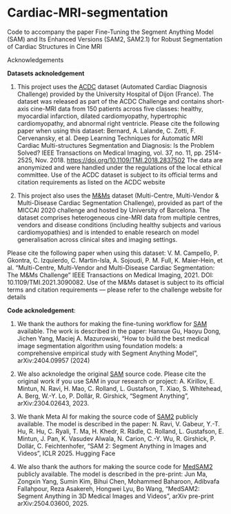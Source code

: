 # Cardiac-MRI-segmentation
Code to accompany the paper Fine-Tuning the Segment Anything Model (SAM) and Its Enhanced Versions (SAM2, SAM2.1) for Robust Segmentation of Cardiac Structures in Cine MRI


Acknowledgements

**Datasets acknoledgement**
1. This project uses the [ACDC](https://www.creatis.insa-lyon.fr/Challenge/acdc/databases.html) dataset (Automated Cardiac Diagnosis Challenge) provided by the University Hospital of Dijon (France). The dataset was released as part of the ACDC Challenge and contains short-axis cine-MRI data from 150 patients across five classes: healthy, myocardial infarction, dilated cardiomyopathy, hypertrophic cardiomyopathy, and abnormal right ventricle. Please cite the following paper when using this dataset:
   Bernard, A. Lalande, C. Zotti, F. Cervenansky, et al. Deep Learning Techniques for Automatic MRI Cardiac Multi-structures Segmentation and Diagnosis: Is the Problem Solved? IEEE Transactions on Medical Imaging, vol. 37, no. 11, pp. 2514-2525, Nov. 2018. https://doi.org/10.1109/TMI.2018.2837502
   The data are anonymized and were handled under the regulations of the local ethical committee. Use of the ACDC dataset is subject to its official terms and citation requirements as listed on the ACDC website

3. This project also uses the [M&Ms](https://www.ub.edu/mnms/) dataset (Multi-Centre, Multi-Vendor & Multi-Disease Cardiac Segmentation Challenge), provided as part of the MICCAI 2020 challenge and hosted by University of Barcelona. The dataset comprises heterogeneous cine-MRI data from multiple centres, vendors and disease conditions (including healthy subjects and various cardiomyopathies) and is intended to enable research on model generalisation across clinical sites and imaging settings. 

Please cite the following paper when using this dataset: V. M. Campello, P. Gkontra, C. Izquierdo, C. Martin-Isla, A. Sojoudi, P. M. Full, K. Maier-Hein, et al. “Multi-Centre, Multi-Vendor and Multi-Disease Cardiac Segmentation: The M&Ms Challenge” IEEE Transactions on Medical Imaging, 2021. DOI: 10.1109/TMI.2021.3090082. 
Use of the M&Ms dataset is subject to its official terms and citation requirements — please refer to the challenge website for details

**Code acknoledgement**:

1. We thank the authors for making the fine-tuning workflow for [SAM](mazurowski-lab/finetune-SAM) available.
   The work is described in the paper: Hanxue Gu, Haoyu Dong, Jichen Yang, Maciej A. Mazurowski, “How to build the best medical image segmentation algorithm using foundation models: a comprehensive empirical study with Segment Anything Model”, arXiv:2404.09957 (2024)

3. We also acknoledge the original [SAM](facebookresearch/segment-anything) source code.
   Please cite the original work if you use SAM in your research or project: A. Kirillov, E. Mintun, N. Ravi, H. Mao, C. Rolland, L. Gustafson, T. Xiao, S. Whitehead, A. Berg, W.-Y. Lo, P. Dollár, R. Girshick, “Segment Anything”, arXiv:2304.02643, 2023.

3. We thank Meta AI for making the source code of [SAM2](facebookresearch/sam2) publicly available.
   The model is described in the paper: N. Ravi, V. Gabeur, Y.-T. Hu, R. Hu, C. Ryali, T. Ma, H. Khedr, R. Rädle, C. Rolland, L. Gustafson, E. Mintun, J. Pan, K. Vasudev Alwala, N. Carion, C.-Y. Wu, R. Girshick, P. Dollár, C. Feichtenhofer, “SAM 2: Segment Anything in Images and Videos”, ICLR 2025. Hugging Face

2. We also thank the authors for making the source code for [MedSAM2](bowang-lab/MedSAM2) publicly available.
   The model is described in the pre-print: Jun Ma, Zongxin Yang, Sumin Kim, Bihui Chen, Mohammed Baharoon, Adibvafa Fallahpour, Reza Asakereh, Hongwei Lyu, Bo Wang, “MedSAM2: Segment Anything in 3D Medical Images and Videos”, arXiv pre-print arXiv:2504.03600, 2025.
